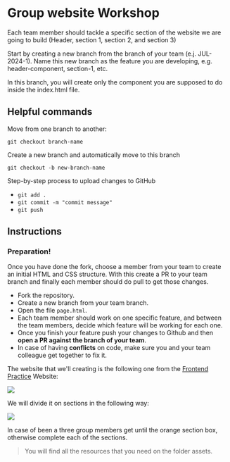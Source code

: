 # Group website Workshop

Each team member should tackle a specific section of the website we are going to build (Header, section 1, section 2, and section 3)

Start by creating a new branch from the branch of your team (e.j. JUL-2024-1). Name this new branch as the feature you are developing, e.g. header-component, section-1, etc.

In this branch, you will create only the component you are supposed to do inside the index.html file.

## Helpful commands

Move from one branch to another:

`git checkout branch-name`

Create a new branch and automatically move to this branch

`git checkout -b new-branch-name`

Step-by-step process to upload changes to GitHub

- `git add .`
- `git commit -m "commit message"`
- `git push`

## Instructions

### Preparation!

Once you have done the fork, choose a member from your team to create an initial HTML and CSS structure. With this create a PR to your team branch and finally each member should do pull to get those changes.

- Fork the repository.
- Create a new branch from your team branch.
- Open the file `page.html`.
- Each team member should work on one specific feature, and between the team members, decide which feature will be working for each one.
- Once you finish your feature push your changes to Github and then **open a PR against the branch of your team**.
- In case of having **conflicts** on code, make sure you and your team colleague get together to fix it.

The website that we'll creating is the following one from the [Frontend Practice](https://www.frontendpractice.com/projects/starbucks) Website:

![](./image-instructions/website-project.png)

We will divide it on sections in the following way:

![](./image-instructions/website-divided-by-sections.png)

In case of been a three group members get until the orange section box, otherwise complete each of the sections.

> You will find all the resources that you need on the folder assets.
